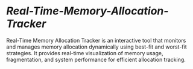 # _Real-Time-Memory-Allocation-Tracker_
Real-Time Memory Allocation Tracker is an interactive tool that monitors and manages memory allocation dynamically using best-fit and worst-fit strategies. It provides real-time visualization of memory usage, fragmentation, and system performance for efficient allocation tracking. 
